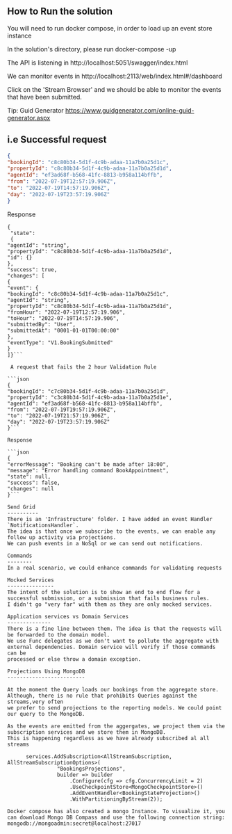 How to Run the solution
-------------------------
You will need to run docker compose, in order to load up an event store instance

In the solution's directory, please run  docker-compose -up

The API is listening in http://localhost:5051/swagger/index.html

We can monitor events in http://localhost:2113/web/index.html#/dashboard

Click on the 'Stream Browser' and we should be able to monitor the events that have been submitted.

Tip: Guid Generator https://www.guidgenerator.com/online-guid-generator.aspx

i.e Successful request
-----------------------------------
```json
{
"bookingId": "c8c80b34-5d1f-4c9b-adaa-11a7b0a25d1c",
"propertyId": "c8c80b34-5d1f-4c9b-adaa-11a7b0a25d1d",
"agentId": "ef3ad68f-b568-41fc-8813-b958a114bffb",
"from": "2022-07-19T12:57:19.906Z",
"to": "2022-07-19T14:57:19.906Z",
"day": "2022-07-19T23:57:19.906Z"
}
```

Response

```
{ 
 "state":
 {
"agentId": "string",
"propertyId": "c8c80b34-5d1f-4c9b-adaa-11a7b0a25d1d",
"id": {}
},
"success": true,
"changes": [
{
"event": {
"bookingId": "c8c80b34-5d1f-4c9b-adaa-11a7b0a25d1c",
"agentId": "string",
"propertyId": "c8c80b34-5d1f-4c9b-adaa-11a7b0a25d1d",
"fromHour": "2022-07-19T12:57:19.906",
"toHour": "2022-07-19T14:57:19.906",
"submittedBy": "User",
"submittedAt": "0001-01-01T00:00:00"
},
"eventType": "V1.BookingSubmitted"
}
]}```

 A request that fails the 2 hour Validation Rule

```json
{
"bookingId": "c7c80b34-5d1f-4c9b-adaa-11a7b0a25d1d",
"propertyId": "c3c80b34-5d1f-4c9b-adaa-11a7b0a25d1e",
"agentId": "ef3ad68f-b568-41fc-8813-b958a114bffb",
"from": "2022-07-19T19:57:19.906Z",
"to": "2022-07-19T21:57:19.906Z",
"day": "2022-07-19T23:57:19.906Z"
}```

Response

```json
{
"errorMessage": "Booking can't be made after 18:00",
"message": "Error handling command BookAppointment",
"state": null,
"success": false,
"changes": null
}```

Send Grid
----------
There is an 'Infrastructure' folder. I have added an event Handler `NotificationsHandler`.
The idea is that once we subscribe to the events, we can enable any follow up activity via projections. 
We can push events in a NoSql or we can send out notifications.

Commands
--------
In a real scenario, we could enhance commands for validating requests

Mocked Services
---------------
The intent of the solution is to show an end to end flow for a successful submission, or a submission that fails business rules.
I didn't go "very far" with them as they are only mocked services. 

Application services vs Domain Services
--------------
There is a fine line between them. The idea is that the requests will be forwarded to the domain model.
We use Func delegates as we don't want to pollute the aggregate with external dependencies. Domain service will verify if those commands can be
processed or else throw a domain exception.

Projections Using MongoDB
-------------------------

At the moment the Query loads our bookings from the aggregate store. Although, there is no rule that prohibits Queries against the streams,very often
we prefer to send projections to the reporting models. We could point our query to the MongoDB.

As the events are emitted from the aggergates, we project them via the subscription services and we store them in MongoDB.
This is happening regardless as we have already subscribed al all streams 

      services.AddSubscription<AllStreamSubscription, AllStreamSubscriptionOptions>(
                "BookingsProjections",
                builder => builder
                    .Configure(cfg => cfg.ConcurrencyLimit = 2)
                    .UseCheckpointStore<MongoCheckpointStore>()
                    .AddEventHandler<BookingStateProjection>()
                    .WithPartitioningByStream(2));

Docker compose has also created a mongo Instance. To visualize it, you can download Mongo DB Compass and use the following connection string:
mongodb://mongoadmin:secret@localhost:27017
